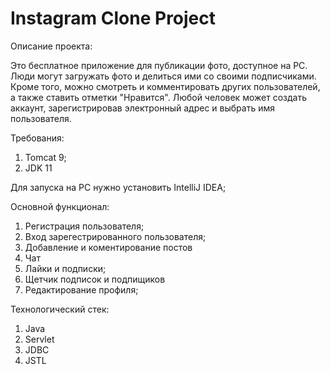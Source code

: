 # Instagram Clone Project
Описание проекта:

  Это бесплатное приложение для публикации фото, доступное на PC. Люди могут загружать фото и делиться ими со своими подписчиками. Кроме того, можно смотреть и комментировать других пользователей, а также ставить отметки "Нравится". Любой человек может создать аккаунт, зарегистрировав электронный адрес и выбрать имя пользователя.
  
Требования:
  1) Tomcat 9;
  2) JDK 11

Для запуска на PC нужно установить IntelliJ IDEA;

Основной функционал:
  1) Регистрация пользователя;
  2) Вход зарегестрированного пользователя;
  3) Добавление и коментирование постов
  5) Чат
  6) Лайки и подписки;
  7) Щетчик подписок и подпищиков
  8) Редактирование профиля;
  
 Технологический стек:
  1) Java
  2) Servlet
  3) JDBC
  4) JSTL
